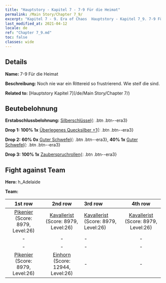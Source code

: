 ```yaml
---
title: "Hauptstory - Kapitel 7 - 7-9 Für die Heimat"
permalink: /Main Story/Chapter 7_9/
excerpt: "Kapitel 7 - 9. Era of Chaos  Hauptstory - Kapitel 7_9. 7-9 Für die Heimat"
last_modified_at: 2021-04-12
locale: de
ref: "Chapter 7_9.md"
toc: false
classes: wide
---
```


## Details

 **Name:** 7-9 Für die Heimat

 **Beschreibung:** Noch nie war ein Rittereid so frustrierend. Wie steif die sind.

 **Related to:** [Hauptstory Kapitel 7](/de/Main Story/Chapter 7/)

## Beutebelohnung

 **Erstabschlussbelohnung:** [Silberschlüssel](/de/Items/con_693/){: .btn .btn--era3}

 **Drop 1:** **100% 1x** [Überlegenes Quecksilber +1](/de/Items/mat_21/){: .btn .btn--era3}

 **Drop 2:** **60% 0x** [Guter Schwefel](/de/Items/mat_15/){: .btn .btn--era3}, **40% 1x** [Guter Schwefel](/de/Items/mat_15/){: .btn .btn--era3}

 **Drop 3:** **100% 1x** [Zauberspruchrollen](/de/Items/con_694/){: .btn .btn--era3}


## Fight against Team
 **Hero:** h_Adelaide

 **Team:**


  | 1st row | 2nd row | 3rd row | 4th row |
  |:----:|:----:|:----|:----:|
  | [Pikenier](/de/units/Pikeman/) (Score: 8979, Level:26)  | [Kavallerist](/de/units/Cavalier/) (Score: 8979, Level:26)  | [Kavallerist](/de/units/Cavalier/) (Score: 8979, Level:26)  | [Kavallerist](/de/units/Cavalier/) (Score: 8979, Level:26)  |
  | - | - | - | - |
  | - | - | - | - |
  | [Pikenier](/de/units/Pikeman/) (Score: 8979, Level:26)  | [Einhorn](/de/units/Unicorn/) (Score: 12944, Level:26)  | - | - |


